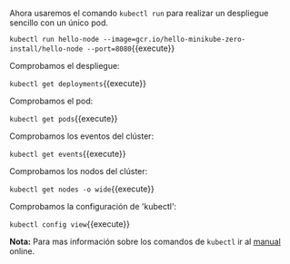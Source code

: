 Ahora usaremos el comando `kubectl run`  para realizar un despliegue sencillo con un único pod.

`kubectl run hello-node --image=gcr.io/hello-minikube-zero-install/hello-node --port=8080`{{execute}}

Comprobamos el despliegue:

`kubectl get deployments`{{execute}}

Comprobamos el pod:

`kubectl get pods`{{execute}}

Comprobamos los eventos del clúster:

`kubectl get events`{{execute}}

Comprobamos los nodos del clúster:

`kubectl get nodes -o wide`{{execute}}

Comprobamos la configuración de 'kubectl':

`kubectl config view`{{execute}}

**Nota:** Para mas información sobre los comandos de `kubectl` ir al [manual](https://kubernetes.io/docs/user-guide/kubectl-overview/) online.
